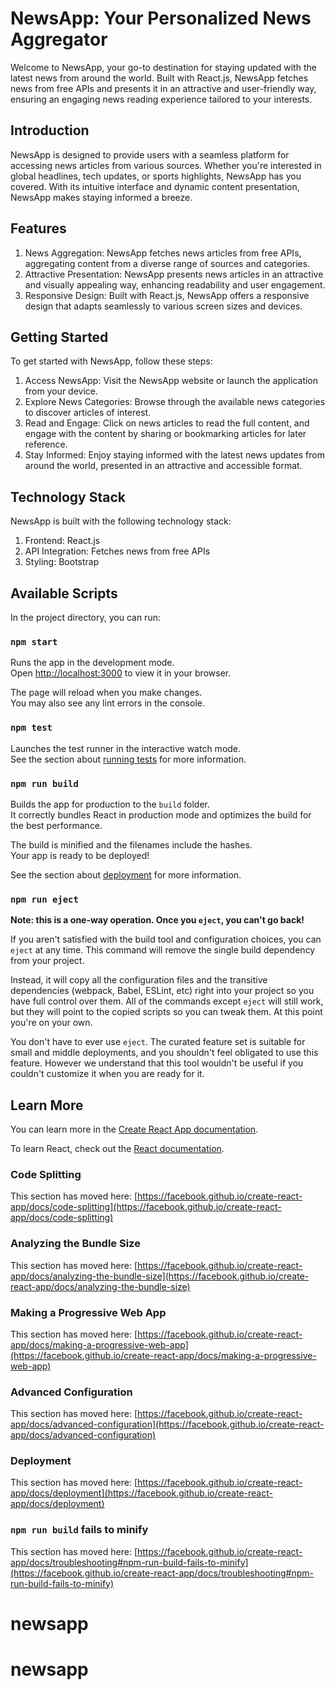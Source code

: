 
# NewsApp: Your Personalized News Aggregator
Welcome to NewsApp, your go-to destination for staying updated with the latest news from around the world. Built with React.js, NewsApp fetches news from free APIs and presents it in an attractive and user-friendly way, ensuring an engaging news reading experience tailored to your interests.

## Introduction
NewsApp is designed to provide users with a seamless platform for accessing news articles from various sources. Whether you're interested in global headlines, tech updates, or sports highlights, NewsApp has you covered. With its intuitive interface and dynamic content presentation, NewsApp makes staying informed a breeze.

## Features
1. News Aggregation: NewsApp fetches news articles from free APIs, aggregating content from a diverse range of sources and categories.
2. Attractive Presentation: NewsApp presents news articles in an attractive and visually appealing way, enhancing readability and user engagement.
3. Responsive Design: Built with React.js, NewsApp offers a responsive design that adapts seamlessly to various screen sizes and devices.

## Getting Started
To get started with NewsApp, follow these steps:

1. Access NewsApp: Visit the NewsApp website or launch the application from your device.
2. Explore News Categories: Browse through the available news categories to discover articles of interest.
3. Read and Engage: Click on news articles to read the full content, and engage with the content by sharing or bookmarking articles for later reference.
4. Stay Informed: Enjoy staying informed with the latest news updates from around the world, presented in an attractive and accessible format.

## Technology Stack
NewsApp is built with the following technology stack:

1. Frontend: React.js
2. API Integration: Fetches news from free APIs
3. Styling: Bootstrap

## Available Scripts

In the project directory, you can run:

### `npm start`

Runs the app in the development mode.\
Open [http://localhost:3000](http://localhost:3000) to view it in your browser.

The page will reload when you make changes.\
You may also see any lint errors in the console.

### `npm test`

Launches the test runner in the interactive watch mode.\
See the section about [running tests](https://facebook.github.io/create-react-app/docs/running-tests) for more information.

### `npm run build`

Builds the app for production to the `build` folder.\
It correctly bundles React in production mode and optimizes the build for the best performance.

The build is minified and the filenames include the hashes.\
Your app is ready to be deployed!

See the section about [deployment](https://facebook.github.io/create-react-app/docs/deployment) for more information.

### `npm run eject`

**Note: this is a one-way operation. Once you `eject`, you can't go back!**

If you aren't satisfied with the build tool and configuration choices, you can `eject` at any time. This command will remove the single build dependency from your project.

Instead, it will copy all the configuration files and the transitive dependencies (webpack, Babel, ESLint, etc) right into your project so you have full control over them. All of the commands except `eject` will still work, but they will point to the copied scripts so you can tweak them. At this point you're on your own.

You don't have to ever use `eject`. The curated feature set is suitable for small and middle deployments, and you shouldn't feel obligated to use this feature. However we understand that this tool wouldn't be useful if you couldn't customize it when you are ready for it.

## Learn More

You can learn more in the [Create React App documentation](https://facebook.github.io/create-react-app/docs/getting-started).

To learn React, check out the [React documentation](https://reactjs.org/).

### Code Splitting

This section has moved here: [https://facebook.github.io/create-react-app/docs/code-splitting](https://facebook.github.io/create-react-app/docs/code-splitting)

### Analyzing the Bundle Size

This section has moved here: [https://facebook.github.io/create-react-app/docs/analyzing-the-bundle-size](https://facebook.github.io/create-react-app/docs/analyzing-the-bundle-size)

### Making a Progressive Web App

This section has moved here: [https://facebook.github.io/create-react-app/docs/making-a-progressive-web-app](https://facebook.github.io/create-react-app/docs/making-a-progressive-web-app)

### Advanced Configuration

This section has moved here: [https://facebook.github.io/create-react-app/docs/advanced-configuration](https://facebook.github.io/create-react-app/docs/advanced-configuration)

### Deployment

This section has moved here: [https://facebook.github.io/create-react-app/docs/deployment](https://facebook.github.io/create-react-app/docs/deployment)

### `npm run build` fails to minify

This section has moved here: [https://facebook.github.io/create-react-app/docs/troubleshooting#npm-run-build-fails-to-minify](https://facebook.github.io/create-react-app/docs/troubleshooting#npm-run-build-fails-to-minify)
# newsapp
# newsapp
